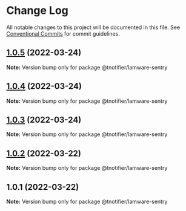 # Change Log

All notable changes to this project will be documented in this file.
See [Conventional Commits](https://conventionalcommits.org) for commit guidelines.

## [1.0.5](https://github.com/tnotifier/lamware/compare/@tnotifier/lamware-sentry@1.0.4...@tnotifier/lamware-sentry@1.0.5) (2022-03-24)

**Note:** Version bump only for package @tnotifier/lamware-sentry





## [1.0.4](https://github.com/tnotifier/lamware/compare/@tnotifier/lamware-sentry@1.0.3...@tnotifier/lamware-sentry@1.0.4) (2022-03-24)

**Note:** Version bump only for package @tnotifier/lamware-sentry





## [1.0.3](https://github.com/tnotifier/lamware/compare/@tnotifier/lamware-sentry@1.0.2...@tnotifier/lamware-sentry@1.0.3) (2022-03-24)

**Note:** Version bump only for package @tnotifier/lamware-sentry





## [1.0.2](https://github.com/tnotifier/lamware/compare/@tnotifier/lamware-sentry@1.0.1...@tnotifier/lamware-sentry@1.0.2) (2022-03-22)

**Note:** Version bump only for package @tnotifier/lamware-sentry





## 1.0.1 (2022-03-22)

**Note:** Version bump only for package @tnotifier/lamware-sentry
